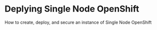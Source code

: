 # Deplying Single Node OpenShift
How to create, deploy, and secure an instance of Single Node OpenShift
